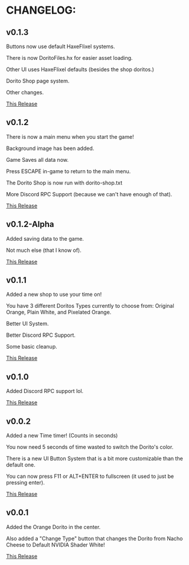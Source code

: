 # CHANGELOG:

## v0.1.3
Buttons now use default HaxeFlixel systems.

There is now DoritoFiles.hx for easier asset loading.

Other UI uses HaxeFlixel defaults (besides the shop doritos.)

Dorito Shop page system.

Other changes.

[This Release](https://github.com/Leather128/DoritoHaxeFlixel/releases/tag/v0.1.3)

## v0.1.2
There is now a main menu when you start the game!

Background image has been added.

Game Saves all data now.

Press ESCAPE in-game to return to the main menu.

The Dorito Shop is now run with dorito-shop.txt

More Discord RPC Support (because we can't have enough of that).

[This Release](https://github.com/Leather128/DoritoHaxeFlixel/releases/tag/v0.1.2)

## v0.1.2-Alpha
Added saving data to the game.

Not much else (that I know of).

[This Release](https://github.com/Leather128/DoritoHaxeFlixel/releases/tag/v0.1.2-alpha)

## v0.1.1
Added a new shop to use your time on!

You have 3 different Doritos Types currently to choose from: Original Orange, Plain White, and Pixelated Orange.

Better UI System.

Better Discord RPC Support.

Some basic cleanup.

[This Release](https://github.com/Leather128/DoritoHaxeFlixel/releases/tag/v0.1.1)

## v0.1.0
Added Discord RPC support lol.

[This Release](https://github.com/Leather128/DoritoHaxeFlixel/releases/tag/v0.1.0)

## v0.0.2
Added a new Time timer! (Counts in seconds)

You now need 5 seconds of time wasted to switch the Dorito's color.

There is a new UI Button System that is a bit more customizable than the default one.

You can now press F11 or ALT+ENTER to fullscreen (it used to just be pressing enter).

[This Release](https://github.com/Leather128/DoritoHaxeFlixel/releases/tag/v0.0.2)

## v0.0.1
Added the Orange Dorito in the center.

Also added a "Change Type" button that changes the Dorito from Nacho Cheese to Default NVIDIA Shader White!

[This Release](https://github.com/Leather128/DoritoHaxeFlixel/releases/tag/v0.0.1)